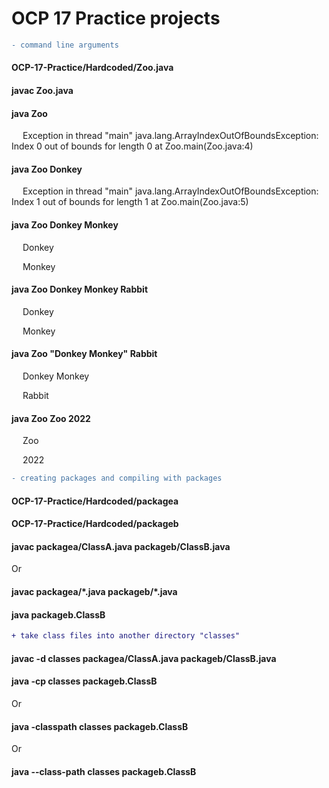# OCP 17 Practice projects
``` diff
- command line arguments
```
#### OCP-17-Practice/Hardcoded/Zoo.java

#### javac Zoo.java

#### java Zoo 
&emsp; Exception in thread "main" java.lang.ArrayIndexOutOfBoundsException: Index 0 out of bounds for length 0 at Zoo.main(Zoo.java:4)

#### java Zoo Donkey
&emsp; Exception in thread "main" java.lang.ArrayIndexOutOfBoundsException: Index 1 out of bounds for length 1 at Zoo.main(Zoo.java:5)

#### java Zoo Donkey Monkey
&emsp; Donkey

&emsp; Monkey

#### java Zoo Donkey Monkey Rabbit
&emsp; Donkey

&emsp; Monkey

#### java Zoo "Donkey Monkey" Rabbit
&emsp; Donkey Monkey

&emsp; Rabbit

#### java Zoo Zoo 2022
&emsp; Zoo

&emsp; 2022

``` diff
- creating packages and compiling with packages 
```

#### OCP-17-Practice/Hardcoded/packagea
#### OCP-17-Practice/Hardcoded/packageb

#### javac packagea/ClassA.java packageb/ClassB.java
Or
#### javac packagea/\*.java packageb/\*.java

#### java packageb.ClassB

``` diff
+ take class files into another directory "classes" 
```

#### javac -d classes packagea/ClassA.java packageb/ClassB.java

#### java -cp classes packageb.ClassB
Or
#### java -classpath classes packageb.ClassB
Or
#### java --class-path classes packageb.ClassB


